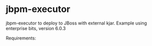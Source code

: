 # jbpm-executor
jbpm-executor to deploy to JBoss with external kjar.  Example using enterprise bits, version 6.0.3

Requirements:
